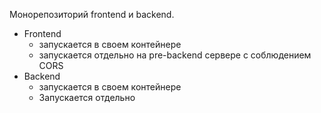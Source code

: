 Монорепозиторий frontend и backend.
- Frontend 
    - запускается в своем контейнере
    - запускается отдельно на pre-backend сервере с соблюдением CORS
- Backend
    - запускается в своем контейнере
    - Запускается отдельно
    